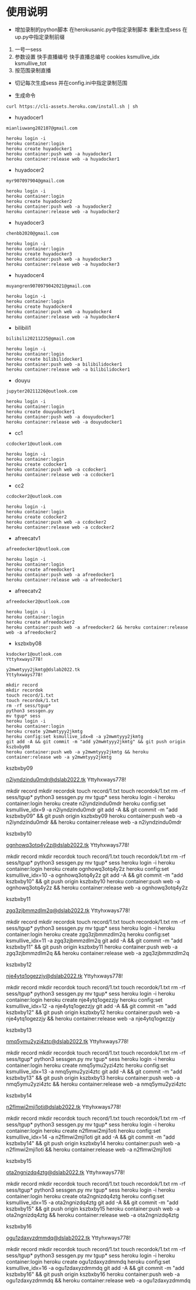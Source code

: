 # 使用说明

- 增加录制的python脚本 在herokusanic.py中指定录制脚本 重新生成sess 在up.py中指定录制前缀

1. 一号一sess
2. 参数设置 快手直播编号  快手直播总编号 cookies ksmullive_idx  ksmullive_tot
3. 按范围录制直播

- 切记每次生成sess 并在config.ini中指定录制范围

- 生成命令

```
curl https://cli-assets.heroku.com/install.sh | sh
```
- huyadocer1
```
mianliuwang202107@gmail.com

heroku login -i
heroku container:login
heroku create huyadocker1
heroku container:push web -a huyadocker1
heroku container:release web -a huyadocker1
```

- huyadocer2
```
myr907097904@gmail.com

heroku login -i
heroku container:login
heroku create huyadocker2
heroku container:push web -a huyadocker2
heroku container:release web -a huyadocker2
```

- huyadocer3
```
chenbb2020@gmail.com

heroku login -i
heroku container:login
heroku create huyadocker3
heroku container:push web -a huyadocker3
heroku container:release web -a huyadocker3
```

- huyadocer4
```
muyangren9070979042021@gmail.com

heroku login -i
heroku container:login
heroku create huyadocker4
heroku container:push web -a huyadocker4
heroku container:release web -a huyadocker4
```

- bilibili1
```
bilibili20211225@gmail.com

heroku login -i
heroku container:login
heroku create bilibilidocker1
heroku container:push web -a bilibilidocker1
heroku container:release web -a bilibilidocker1
```

- douyu
```
jupyter20211226@outlook.com

heroku login -i
heroku container:login
heroku create douyudocker1
heroku container:push web -a douyudocker1
heroku container:release web -a douyudocker1
```


- cc1
```
ccdocker1@outlook.com

heroku login -i
heroku container:login
heroku create ccdocker1
heroku container:push web -a ccdocker1
heroku container:release web -a ccdocker1
```

- cc2
```
ccdocker2@outlook.com

heroku login -i
heroku container:login
heroku create ccdocker2
heroku container:push web -a ccdocker2
heroku container:release web -a ccdocker2
```

- afreecatv1
```
afreedocker1@outlook.com

heroku login -i
heroku container:login
heroku create afreedocker1
heroku container:push web -a afreedocker1
heroku container:release web -a afreedocker1
```

- afreecatv2
```
afreedocker2@outlook.com

heroku login -i
heroku container:login
heroku create afreedocker2
heroku container:push web -a afreedocker2 && heroku container:release web -a afreedocker2
```

- kszbxby08
```
ksdocker1@outlook.com
Yttyhxways778!

y2mwmtyyy2jkmtg@dslab2022.tk
Yttyhxways778!

mkdir record
mkdir recordok
touch record/1.txt
touch recordok/1.txt
rm -rf sess/tgup*
python3 sessgen.py
mv tgup* sess
heroku login -i
heroku container:login
heroku create y2mwmtyyy2jkmtg
heroku config:set ksmullive_idx=8 -a y2mwmtyyy2jkmtg
git add -A && git commit -m "add y2mwmtyyy2jkmtg" && git push origin kszbxby08
heroku container:push web -a y2mwmtyyy2jkmtg && heroku container:release web -a y2mwmtyyy2jkmtg
```

    

kszbxby09


n2iyndzindu0mdr@dslab2022.tk
Yttyhxways778!



mkdir record
mkdir recordok
touch record/1.txt
touch recordok/1.txt
rm -rf sess/tgup*
python3 sessgen.py
mv tgup* sess
heroku login -i
heroku container:login
heroku create n2iyndzindu0mdr
heroku config:set ksmullive_idx=9 -a n2iyndzindu0mdr
git add -A && git commit -m "add kszbxby09" && git push origin kszbxby09
heroku container:push web -a n2iyndzindu0mdr && heroku container:release web -a n2iyndzindu0mdr
    

kszbxby10


ognhowq3otq4y2z@dslab2022.tk
Yttyhxways778!



mkdir record
mkdir recordok
touch record/1.txt
touch recordok/1.txt
rm -rf sess/tgup*
python3 sessgen.py
mv tgup* sess
heroku login -i
heroku container:login
heroku create ognhowq3otq4y2z
heroku config:set ksmullive_idx=10 -a ognhowq3otq4y2z
git add -A && git commit -m "add kszbxby10" && git push origin kszbxby10
heroku container:push web -a ognhowq3otq4y2z && heroku container:release web -a ognhowq3otq4y2z
    

kszbxby11


zgq3zjbmmzdlm2q@dslab2022.tk
Yttyhxways778!



mkdir record
mkdir recordok
touch record/1.txt
touch recordok/1.txt
rm -rf sess/tgup*
python3 sessgen.py
mv tgup* sess
heroku login -i
heroku container:login
heroku create zgq3zjbmmzdlm2q
heroku config:set ksmullive_idx=11 -a zgq3zjbmmzdlm2q
git add -A && git commit -m "add kszbxby11" && git push origin kszbxby11
heroku container:push web -a zgq3zjbmmzdlm2q && heroku container:release web -a zgq3zjbmmzdlm2q
    

kszbxby12


nje4ytq1ogezzjy@dslab2022.tk
Yttyhxways778!



mkdir record
mkdir recordok
touch record/1.txt
touch recordok/1.txt
rm -rf sess/tgup*
python3 sessgen.py
mv tgup* sess
heroku login -i
heroku container:login
heroku create nje4ytq1ogezzjy
heroku config:set ksmullive_idx=12 -a nje4ytq1ogezzjy
git add -A && git commit -m "add kszbxby12" && git push origin kszbxby12
heroku container:push web -a nje4ytq1ogezzjy && heroku container:release web -a nje4ytq1ogezzjy
    

kszbxby13


nmq5ymu2yzi4ztc@dslab2022.tk
Yttyhxways778!



mkdir record
mkdir recordok
touch record/1.txt
touch recordok/1.txt
rm -rf sess/tgup*
python3 sessgen.py
mv tgup* sess
heroku login -i
heroku container:login
heroku create nmq5ymu2yzi4ztc
heroku config:set ksmullive_idx=13 -a nmq5ymu2yzi4ztc
git add -A && git commit -m "add kszbxby13" && git push origin kszbxby13
heroku container:push web -a nmq5ymu2yzi4ztc && heroku container:release web -a nmq5ymu2yzi4ztc
    

kszbxby14


n2flmwi2mji1oti@dslab2022.tk
Yttyhxways778!



mkdir record
mkdir recordok
touch record/1.txt
touch recordok/1.txt
rm -rf sess/tgup*
python3 sessgen.py
mv tgup* sess
heroku login -i
heroku container:login
heroku create n2flmwi2mji1oti
heroku config:set ksmullive_idx=14 -a n2flmwi2mji1oti
git add -A && git commit -m "add kszbxby14" && git push origin kszbxby14
heroku container:push web -a n2flmwi2mji1oti && heroku container:release web -a n2flmwi2mji1oti
    

kszbxby15


ota2ngnizdq4ztg@dslab2022.tk
Yttyhxways778!



mkdir record
mkdir recordok
touch record/1.txt
touch recordok/1.txt
rm -rf sess/tgup*
python3 sessgen.py
mv tgup* sess
heroku login -i
heroku container:login
heroku create ota2ngnizdq4ztg
heroku config:set ksmullive_idx=15 -a ota2ngnizdq4ztg
git add -A && git commit -m "add kszbxby15" && git push origin kszbxby15
heroku container:push web -a ota2ngnizdq4ztg && heroku container:release web -a ota2ngnizdq4ztg
    

kszbxby16


ogu1zdaxyzdmmdq@dslab2022.tk
Yttyhxways778!



mkdir record
mkdir recordok
touch record/1.txt
touch recordok/1.txt
rm -rf sess/tgup*
python3 sessgen.py
mv tgup* sess
heroku login -i
heroku container:login
heroku create ogu1zdaxyzdmmdq
heroku config:set ksmullive_idx=16 -a ogu1zdaxyzdmmdq
git add -A && git commit -m "add kszbxby16" && git push origin kszbxby16
heroku container:push web -a ogu1zdaxyzdmmdq && heroku container:release web -a ogu1zdaxyzdmmdq
    

